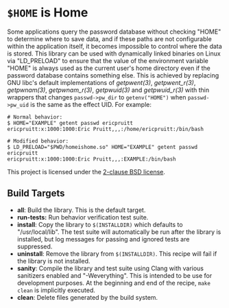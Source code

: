 `$HOME` is Home
===============

Some applications query the password database without checking "HOME" to
determine where to save data, and if these paths are not configurable within
the application itself, it becomes impossible to control where the data is
stored. This library can be used with dynamically linked binaries on Linux via
"LD_PRELOAD" to ensure that the value of the environment variable "HOME" is
always used as the current user's home directory even if the password database
contains something else. This is achieved by replacing GNU libc's default
implementations of _getpwent(3)_, _getpwent_r(3)_, _getpwnam(3)_,
_getpwnam_r(3)_, _getpwuid(3)_ and _getpwuid_r(3)_ with thin wrappers that
changes `passwd->pw_dir` to `getenv("HOME")` when `passwd->pw_uid` is the same
as the effect UID. For example:

    # Normal behavior:
    $ HOME="EXAMPLE" getent passwd ericpruitt
    ericpruitt:x:1000:1000:Eric Pruitt,,,:/home/ericpruitt:/bin/bash

    # Modified behavior:
    $ LD_PRELOAD="$PWD/homeishome.so" HOME="EXAMPLE" getent passwd ericpruitt
    ericpruitt:x:1000:1000:Eric Pruitt,,,:EXAMPLE:/bin/bash

This project is licensed under the [2-clause BSD license][bsd-2-clause].

  [bsd-2-clause]: http://opensource.org/licenses/BSD-2-Clause

Build Targets
-------------

- **all**: Build the library. This is the default target.
- **run-tests:** Run behavior verification test suite.
- **install**: Copy the library to `$(INSTALLDIR)` which defaults to
  "/usr/local/lib". The test suite will automatically be run after the library
  is installed, but log messages for passing and ignored tests are suppressed.
- **uninstall**: Remove the library from `$(INSTALLDIR)`. This recipe will fail
  if the library is not installed.
- **sanity**: Compile the library and test suite using Clang with various
  sanitizers enabled and "-Weverything". This is intended to be use for
  development purposes. At the beginning and end of the recipe, `make clean` is
  implicitly executed.
- **clean**: Delete files generated by the build system.

